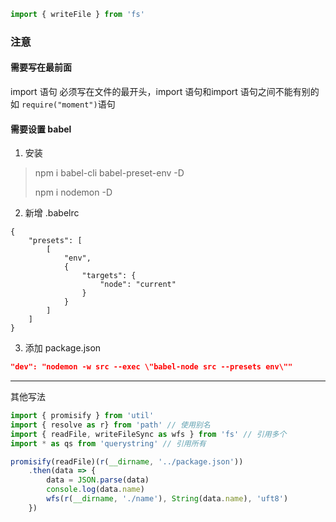 ```js
import { writeFile } from 'fs'
```
### 注意

#### 需要写在最前面
import 语句 必须写在文件的最开头，import 语句和import 语句之间不能有别的 如 `require("moment")`语句

#### 需要设置 babel
1. 安装
> npm i babel-cli babel-preset-env -D
>
> npm i nodemon -D
2. 新增 .babelrc
```.babelrc
{
	"presets": [
		[
			"env",
			{
				"targets": {
					"node": "current"
				}
			}
		]
	]
}

```

3. 添加 package.json

```json
"dev": "nodemon -w src --exec \"babel-node src --presets env\""
```

---

其他写法

```js
import { promisify } from 'util'
import { resolve as r} from 'path' // 使用别名
import { readFile, writeFileSync as wfs } from 'fs' // 引用多个
import * as qs from 'querystring' // 引用所有

promisify(readFile)(r(__dirname, '../package.json'))
	.then(data => {
   		data = JSON.parse(data)
    	console.log(data.name)
    	wfs(r(__dirname, './name'), String(data.name), 'uft8')
	})

```
